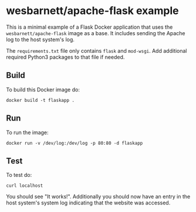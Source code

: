 # wesbarnett/apache-flask example

This is a minimal example of a Flask Docker application that uses the
`wesbarnett/apache-flask` image as a base. It includes sending the
Apache log to the host system's log.

The `requirements.txt` file only contains `flask` and `mod-wsgi`. Add
additional required Python3 packages to that file if needed.

## Build

To build this Docker image do:

    docker build -t flaskapp .

## Run

To run the image:

    docker run -v /dev/log:/dev/log -p 80:80 -d flaskapp

## Test

To test do:

    curl localhost

You should see "It works!". Additionally you should now have an entry
in the host system's system log indicating that the website was
accessed.
